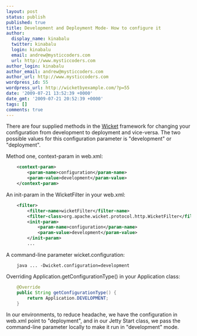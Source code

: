 ```yaml
---
layout: post
status: publish
published: true
title: Development and Deployment Mode- How to configure it
author:
  display_name: kinabalu
  twitter: kinabalu
  login: kinabalu
  email: andrew@mysticcoders.com
  url: http://www.mysticcoders.com
author_login: kinabalu
author_email: andrew@mysticcoders.com
author_url: http://www.mysticcoders.com
wordpress_id: 55
wordpress_url: http://wicketbyexample.com/?p=55
date: '2009-07-21 13:52:39 +0000'
date_gmt: '2009-07-21 20:52:39 +0000'
tags: []
comments: true
---
```

There are four supplied methods in the <a href="http://wicket.apache.org" target="_blank">Wicket</a> framework for changing your configuration from development to deployment and vice-versa.  The two possible values for this configuration parameter is "development" or "deployment".<a id="more"></a><a id="more-55"></a>

Method one, context-param in web.xml:

``` xml
    <context-param>
        <param-name>configuration</param-name>
        <param-value>development</param-value>
    </context-param>
```

An init-param in the WicketFilter in your web.xml:

``` xml
    <filter>
        <filter-name>wicketFilter</filter-name>
        <filter-class>org.apache.wicket.protocol.http.WicketFilter</filter-class>
        <init-param>
            <param-name>configuration</param-name>
            <param-value>development</param-value>
        </init-param>
        ...
```

A command-line parameter wicket.configuration:

``` shell
    java ... -Dwicket.configuration=development
```

Overriding Application.getConfigurationType() in your Application class:

``` java
    @Override
    public String getConfigurationType() {
        return Application.DEVELOPMENT;
    }
```

In our environments, to reduce headache, we have the configuration in web.xml point to "deployment", and in our Jetty Start class, we pass the command-line parameter locally to make it run in "development" mode.
